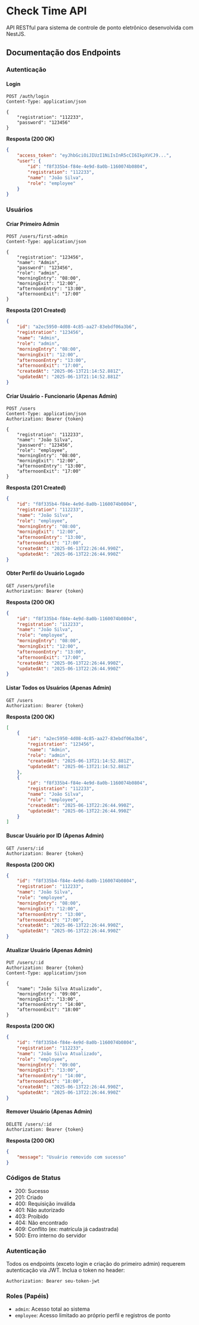 # Check Time API

API RESTful para sistema de controle de ponto eletrônico desenvolvida com NestJS.

## Documentação dos Endpoints

### Autenticação

#### Login
```http
POST /auth/login
Content-Type: application/json

{
    "registration": "112233",
    "password": "123456"
}
```

**Resposta (200 OK)**
```json
{
    "access_token": "eyJhbGciOiJIUzI1NiIsInR5cCI6IkpXVCJ9...",
    "user": {
        "id": "f8f335b4-f84e-4e9d-8a0b-1160074b0804",
        "registration": "112233",
        "name": "João Silva",
        "role": "employee"
    }
}
```

### Usuários

#### Criar Primeiro Admin
```http
POST /users/first-admin
Content-Type: application/json

{
    "registration": "123456",
    "name": "Admin",
    "password": "123456",
    "role": "admin",
    "morningEntry": "08:00",
    "morningExit": "12:00",
    "afternoonEntry": "13:00",
    "afternoonExit": "17:00"
}
```

**Resposta (201 Created)**
```json
{
    "id": "a2ec5950-4d08-4c85-aa27-83ebdf06a3b6",
    "registration": "123456",
    "name": "Admin",
    "role": "admin",
    "morningEntry": "08:00",
    "morningExit": "12:00",
    "afternoonEntry": "13:00",
    "afternoonExit": "17:00",
    "createdAt": "2025-06-13T21:14:52.881Z",
    "updatedAt": "2025-06-13T21:14:52.881Z"
}
```

#### Criar Usuário - Funcionario (Apenas Admin)
```http
POST /users
Content-Type: application/json
Authorization: Bearer {token}

{
    "registration": "112233",
    "name": "João Silva",
    "password": "123456",
    "role": "employee",
    "morningEntry": "08:00",
    "morningExit": "12:00",
    "afternoonEntry": "13:00",
    "afternoonExit": "17:00"
}
```

**Resposta (201 Created)**
```json
{
    "id": "f8f335b4-f84e-4e9d-8a0b-1160074b0804",
    "registration": "112233",
    "name": "João Silva",
    "role": "employee",
    "morningEntry": "08:00",
    "morningExit": "12:00",
    "afternoonEntry": "13:00",
    "afternoonExit": "17:00",
    "createdAt": "2025-06-13T22:26:44.990Z",
    "updatedAt": "2025-06-13T22:26:44.990Z"
}
```

#### Obter Perfil do Usuário Logado
```http
GET /users/profile
Authorization: Bearer {token}
```

**Resposta (200 OK)**
```json
{
    "id": "f8f335b4-f84e-4e9d-8a0b-1160074b0804",
    "registration": "112233",
    "name": "João Silva",
    "role": "employee",
    "morningEntry": "08:00",
    "morningExit": "12:00",
    "afternoonEntry": "13:00",
    "afternoonExit": "17:00",
    "createdAt": "2025-06-13T22:26:44.990Z",
    "updatedAt": "2025-06-13T22:26:44.990Z"
}
```

#### Listar Todos os Usuários (Apenas Admin)
```http
GET /users
Authorization: Bearer {token}
```

**Resposta (200 OK)**
```json
[
    {
        "id": "a2ec5950-4d08-4c85-aa27-83ebdf06a3b6",
        "registration": "123456",
        "name": "Admin",
        "role": "admin",
        "createdAt": "2025-06-13T21:14:52.881Z",
        "updatedAt": "2025-06-13T21:14:52.881Z"
    },
    {
        "id": "f8f335b4-f84e-4e9d-8a0b-1160074b0804",
        "registration": "112233",
        "name": "João Silva",
        "role": "employee",
        "createdAt": "2025-06-13T22:26:44.990Z",
        "updatedAt": "2025-06-13T22:26:44.990Z"
    }
]
```

#### Buscar Usuário por ID (Apenas Admin)
```http
GET /users/:id
Authorization: Bearer {token}
```

**Resposta (200 OK)**
```json
{
    "id": "f8f335b4-f84e-4e9d-8a0b-1160074b0804",
    "registration": "112233",
    "name": "João Silva",
    "role": "employee",
    "morningEntry": "08:00",
    "morningExit": "12:00",
    "afternoonEntry": "13:00",
    "afternoonExit": "17:00",
    "createdAt": "2025-06-13T22:26:44.990Z",
    "updatedAt": "2025-06-13T22:26:44.990Z"
}
```

#### Atualizar Usuário (Apenas Admin)
```http
PUT /users/:id
Authorization: Bearer {token}
Content-Type: application/json

{
    "name": "João Silva Atualizado",
    "morningEntry": "09:00",
    "morningExit": "13:00",
    "afternoonEntry": "14:00",
    "afternoonExit": "18:00"
}
```

**Resposta (200 OK)**
```json
{
    "id": "f8f335b4-f84e-4e9d-8a0b-1160074b0804",
    "registration": "112233",
    "name": "João Silva Atualizado",
    "role": "employee",
    "morningEntry": "09:00",
    "morningExit": "13:00",
    "afternoonEntry": "14:00",
    "afternoonExit": "18:00",
    "createdAt": "2025-06-13T22:26:44.990Z",
    "updatedAt": "2025-06-13T22:26:44.990Z"
}
```

#### Remover Usuário (Apenas Admin)
```http
DELETE /users/:id
Authorization: Bearer {token}
```

**Resposta (200 OK)**
```json
{
    "message": "Usuário removido com sucesso"
}
```

### Códigos de Status

- 200: Sucesso
- 201: Criado
- 400: Requisição inválida
- 401: Não autorizado
- 403: Proibido
- 404: Não encontrado
- 409: Conflito (ex: matrícula já cadastrada)
- 500: Erro interno do servidor

### Autenticação

Todos os endpoints (exceto login e criação do primeiro admin) requerem autenticação via JWT. Inclua o token no header:

```
Authorization: Bearer seu-token-jwt
```

### Roles (Papéis)

- `admin`: Acesso total ao sistema
- `employee`: Acesso limitado ao próprio perfil e registros de ponto
